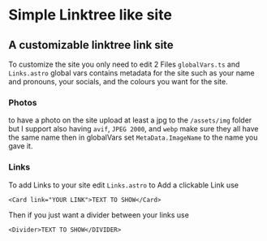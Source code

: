 # Simple Linktree like site

## A customizable linktree link site

To customize the site you only need to edit 2 Files `globalVars.ts` and `Links.astro`
global vars contains metadata for the site such as your name and pronouns, your socials, and the colours you want for the site.

### Photos

to have a photo on the site upload at least a jpg to the `/assets/img` folder but I support also having `avif`, `JPEG 2000`, and `webp` make sure they all have the same name then in globalVars set `MetaData.ImageName` to the name you gave it.

### Links

To add Links to your site edit `Links.astro` to Add a clickable Link use

```tsx
<Card link="YOUR LINK">TEXT TO SHOW</Card>
```

Then if you just want a divider between your links use

```tsx
<Divider>TEXT TO SHOW</DIVIDER>
```
